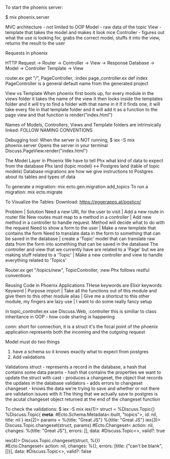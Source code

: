 To start the phoenix server:

  $ mix phoenix.server

MVC architecture - not limited to OOP
Model - raw data of the topic
View - template that takes the model and makes it look nice
Controller - figures out what the use is looking for, grabs the correct model, stuffs it into the view, returns the result to the user

Requests in phoenix

HTTP Request -> Router -> Controller -> View -> Response
Database -> Model -> Controller
Template -> View

router.ex     get "/", PageController, :index
page_controller.ex def index
PageController is a general default name from the generated project

View vs Template
When phoenix first boots up, for every module in the views folder it takes the name of the view
It then looks inside the templates folder and it will try to find a folder with that name in it
If it finds one, it will take every file in that template folder and it will add it as a function to the page view and that function is render("index.html")

Names of Models, Controllers, Views and Template folders are intrinsically linked: FOLLOW NAMING CONVENTIONS

Debugging tool:
When the server is NOT running, $ iex -S mix phoenix.server
Opens the server in your terminal
Discuss.PageView.render("index.html")

The Model Layer in Phoenix
We have to tell Phx what kind of data to expect from the database
Phx land (topic model) <-> Postgres land (table of topic models)
Database migrations are how we give instructions to Postgres about its tables and types of data 

To generate a migration:
mix ecto.gen.migration add_topics
To run a migration:
mix ecto.migrate

To Visualize the Tables:
Download: https://eggerapps.at/postico/ 

Problem | Solution
Need a new URL for the user to visit | Add a new route in router file
New routes must map to a method in a controller | Add new method in a controller to handle request. Method will decide what to do with the request
Need to show a form to the user | Make a new template that contains the form
Need to translate data in the form to something that can be saved in the database | create a 'Topic' model that can translate raw data from the form into something that can be saved in the database
The controller and view that we currently have are related to a 'Page' but we are making stuff related to a 'Topic' | Make a new controller and view to handle everything related to 'Topics'

Router.ex
    get "/topics/new", TopicController, :new
Phx follows restful conventions

Reusing Code in Phoenix Applications
THese keywords are Elixir keywords
Keyword | Purpose
import | Take all the functions out of this module and give them to this other module
alias | Give me a shortcut to this other module, my fingers are lazy
use | I want to do some really fancy setup

in topic_controller.ex
  use Discuss.Web, :controller
this is similiar to class inheritance in OOP - how code sharing is happening

conn: short for connection, it is a struct
it's the focal point of the phoenix application
represents both the incoming and the outgoing request

Model must do two things
1. have a schema so it knows exactly what to expect from postgres
2. Add validations

Validations
struct - represents a record in the database, a hash that contains some data
params - hash that contains the properties we want to update the struct with
cast - produces a changeset, the object that records the updates in the database
validators - adds errors to changeset
changeset - knows the data we're trying to save and whether or not there are validation issues with it
The thing that we actually save to postgres is the acutal changeset object returned at the end of the changeset function

To check the validations:
$ iex -S mix
iex(1)> struct = %Discuss.Topic{}
%Discuss.Topic{
  __meta__: #Ecto.Schema.Metadata<:built, "topics">,
  id: nil,
  title: nil
}
iex(2)> params = %{title: "Great JS"}
%{title: "Great JS"}
iex(3)> Discuss.Topic.changeset(struct, params)
#Ecto.Changeset<
  action: nil,
  changes: %{title: "Great JS"},
  errors: [],
  data: #Discuss.Topic<>,
  valid?: true
>
iex(4)> Discuss.Topic.changeset(struct, %{})   
#Ecto.Changeset<
  action: nil,
  changes: %{},
  errors: [title: {"can't be blank", []}],
  data: #Discuss.Topic<>,
  valid?: false
>
